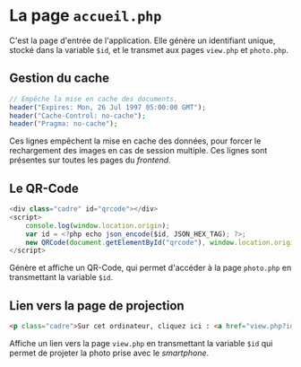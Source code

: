 # La page `accueil.php`
C'est la page d'entrée de l'application. Elle génère un identifiant unique, stocké dans la variable `$id`, et le transmet aux pages `view.php` et `photo.php`.

## Gestion du cache
``` php
// Empêche la mise en cache des documents.
header("Expires: Mon, 26 Jul 1997 05:00:00 GMT");
header("Cache-Control: no-cache");
header("Pragma: no-cache");
```

Ces lignes empêchent la mise en cache des données, pour forcer le rechargement des images en cas de session multiple. Ces lignes sont présentes sur toutes les pages du *frontend*.

## Le QR-Code
``` js 
<div class="cadre" id="qrcode"></div>
<script>
	console.log(window.location.origin);
	var id = <?php echo json_encode($id, JSON_HEX_TAG); ?>;
	new QRCode(document.getElementById("qrcode"), window.location.origin+"/visualiseur/photo.php?id="+id);
</script>
``` 

Génère et affiche un QR-Code, qui permet d'accéder à la page `photo.php` en transmettant la variable `$id`.

## Lien vers la page de projection
``` html
<p class="cadre">Sur cet ordinateur, cliquez ici : <a href="view.php?id=<?php echo $id; ?>">projeter l'image</a></p>
```
Affiche un lien vers la page `view.php` en transmettant la variable `$id` qui permet de projeter la photo prise avec le *smartphone*.
